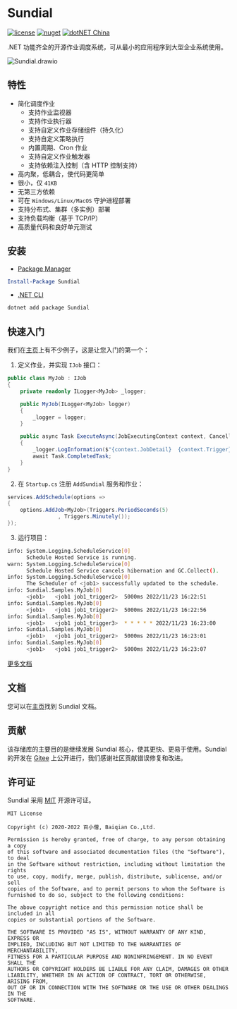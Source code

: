 # Sundial

[![license](https://img.shields.io/badge/license-MulanPSL--2.0-orange?cacheSeconds=10800)](https://gitee.com/dotnetchina/Sundial/blob/master/LICENSE) [![nuget](https://img.shields.io/nuget/v/Sundial.svg?cacheSeconds=10800)](https://www.nuget.org/packages/Sundial) [![dotNET China](https://img.shields.io/badge/organization-dotNET%20China-yellow?cacheSeconds=10800)](https://gitee.com/dotnetchina)

.NET 功能齐全的开源作业调度系统，可从最小的应用程序到大型企业系统使用。

![Sundial.drawio](https://gitee.com/dotnetchina/Sundial/raw/master/drawio/Sundial.drawio.png "Sundial.drawio.png")

## 特性

- 简化调度作业
  - 支持作业监视器
  - 支持作业执行器
  - 支持自定义作业存储组件（持久化）
  - 支持自定义策略执行
  - 内置周期、Cron 作业
  - 支持自定义作业触发器
  - 支持依赖注入控制（含 HTTP 控制支持）
- 高内聚，低耦合，使代码更简单
- 很小，仅 `41KB`
- 无第三方依赖
- 可在 `Windows/Linux/MacOS` 守护进程部署
- 支持分布式、集群（多实例）部署
- 支持负载均衡（基于 TCP/IP）
- 高质量代码和良好单元测试

## 安装

- [Package Manager](https://www.nuget.org/packages/Sundial)

```powershell
Install-Package Sundial
```

- [.NET CLI](https://www.nuget.org/packages/Sundial)

```powershell
dotnet add package Sundial
```

## 快速入门

我们在[主页](./samples)上有不少例子，这是让您入门的第一个：

1. 定义作业，并实现 `IJob` 接口：

```cs
public class MyJob : IJob
{
    private readonly ILogger<MyJob> _logger;

    public MyJob(ILogger<MyJob> logger)
    {
        _logger = logger;
    }

    public async Task ExecuteAsync(JobExecutingContext context, CancellationToken stoppingToken)
    {
        _logger.LogInformation($"{context.JobDetail}  {context.Trigger} {context.OccurrenceTime}");
        await Task.CompletedTask;
    }
}
```

2. 在 `Startup.cs` 注册 `AddSundial` 服务和作业：

```cs
services.AddSchedule(options =>
{
    options.AddJob<MyJob>(Triggers.PeriodSeconds(5)
                , Triggers.Minutely());
});
```

3. 运行项目：

```bash
info: System.Logging.ScheduleService[0]
      Schedule Hosted Service is running.
warn: System.Logging.ScheduleService[0]
      Schedule Hosted Service cancels hibernation and GC.Collect().
info: System.Logging.ScheduleService[0]
      The Scheduler of <job1> successfully updated to the schedule.
info: Sundial.Samples.MyJob[0]
      <job1>   <job1 job1_trigger2>  5000ms 2022/11/23 16:22:51
info: Sundial.Samples.MyJob[0]
      <job1>   <job1 job1_trigger2>  5000ms 2022/11/23 16:22:56
info: Sundial.Samples.MyJob[0]
      <job1>   <job1 job1_trigger3>  * * * * * 2022/11/23 16:23:00
info: Sundial.Samples.MyJob[0]
      <job1>   <job1 job1_trigger2>  5000ms 2022/11/23 16:23:01
info: Sundial.Samples.MyJob[0]
      <job1>   <job1 job1_trigger2>  5000ms 2022/11/23 16:23:07
```

[更多文档](https://furion.baiqian.ltd/docs/job/)

## 文档

您可以在[主页](https://furion.baiqian.ltd/docs/job/)找到 Sundial 文档。

## 贡献

该存储库的主要目的是继续发展 Sundial 核心，使其更快、更易于使用。Sundial 的开发在 [Gitee](https://gitee.com/dotnetchina/Sundial) 上公开进行，我们感谢社区贡献错误修复和改进。

## 许可证

Sundial 采用 [MIT](./LICENSE) 开源许可证。

```
MIT License

Copyright (c) 2020-2022 百小僧, Baiqian Co.,Ltd.

Permission is hereby granted, free of charge, to any person obtaining a copy
of this software and associated documentation files (the "Software"), to deal
in the Software without restriction, including without limitation the rights
to use, copy, modify, merge, publish, distribute, sublicense, and/or sell
copies of the Software, and to permit persons to whom the Software is
furnished to do so, subject to the following conditions:

The above copyright notice and this permission notice shall be included in all
copies or substantial portions of the Software.

THE SOFTWARE IS PROVIDED "AS IS", WITHOUT WARRANTY OF ANY KIND, EXPRESS OR
IMPLIED, INCLUDING BUT NOT LIMITED TO THE WARRANTIES OF MERCHANTABILITY,
FITNESS FOR A PARTICULAR PURPOSE AND NONINFRINGEMENT. IN NO EVENT SHALL THE
AUTHORS OR COPYRIGHT HOLDERS BE LIABLE FOR ANY CLAIM, DAMAGES OR OTHER
LIABILITY, WHETHER IN AN ACTION OF CONTRACT, TORT OR OTHERWISE, ARISING FROM,
OUT OF OR IN CONNECTION WITH THE SOFTWARE OR THE USE OR OTHER DEALINGS IN THE
SOFTWARE.
```

